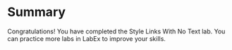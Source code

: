 # Summary

Congratulations! You have completed the Style Links With No Text lab. You can practice more labs in LabEx to improve your skills.
